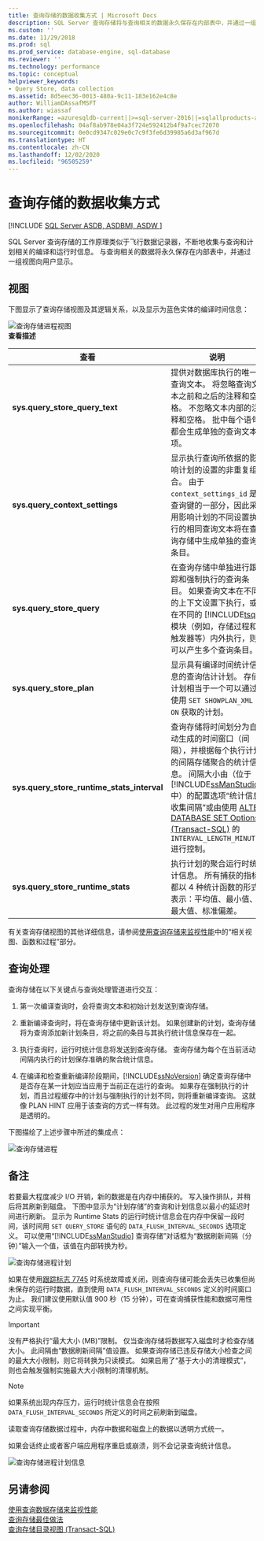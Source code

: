 ```yaml
---
title: 查询存储的数据收集方式 | Microsoft Docs
description: SQL Server 查询存储将与查询相关的数据永久保存在内部表中，并通过一组视图向用户显示。
ms.custom: ''
ms.date: 11/29/2018
ms.prod: sql
ms.prod_service: database-engine, sql-database
ms.reviewer: ''
ms.technology: performance
ms.topic: conceptual
helpviewer_keywords:
- Query Store, data collection
ms.assetid: 8d5eec36-0013-480a-9c11-183e162e4c8e
author: WilliamDAssafMSFT
ms.author: wiassaf
monikerRange: =azuresqldb-current||>=sql-server-2016||=sqlallproducts-allversions||= azure-sqldw-latest||>=sql-server-linux-2017||=azuresqldb-mi-current
ms.openlocfilehash: 04af8ab978e04a3f724e592412b4f9a7cec72070
ms.sourcegitcommit: 0e0cd9347c029e0c7c9f3fe6d39985a6d3af967d
ms.translationtype: HT
ms.contentlocale: zh-CN
ms.lasthandoff: 12/02/2020
ms.locfileid: "96505259"
---
```

# <a name="how-query-store-collects-data"></a>查询存储的数据收集方式
[!INCLUDE [SQL Server ASDB, ASDBMI, ASDW ](../../includes/applies-to-version/sql-asdb-asdbmi-asa.md)]

SQL Server 查询存储的工作原理类似于飞行数据记录器，不断地收集与查询和计划相关的编译和运行时信息。 与查询相关的数据将永久保存在内部表中，并通过一组视图向用户显示。
  
## <a name="views"></a>视图 
 下图显示了查询存储视图及其逻辑关系，以及显示为蓝色实体的编译时间信息：
  
 ![查询存储进程视图](../../relational-databases/performance/media/query-store-process-2views.png "query-store-process-2views")  
**查看描述**  
  
|查看|说明|  
|----------|-----------------|  
|**sys.query_store_query_text**|提供对数据库执行的唯一查询文本。 将忽略查询文本之前和之后的注释和空格。 不忽略文本内部的注释和空格。 批中每个语句都会生成单独的查询文本项。|  
|**sys.query_context_settings**|显示执行查询所依据的影响计划的设置的非重复组合。 由于 `context_settings_id` 是查询键的一部分，因此采用影响计划的不同设置执行的相同查询文本将在查询存储中生成单独的查询条目。|  
|**sys.query_store_query**|在查询存储中单独进行跟踪和强制执行的查询条目。 如果查询文本在不同的上下文设置下执行，或在不同的 [!INCLUDE[tsql](../../includes/tsql-md.md)] 模块（例如，存储过程和触发器等）内外执行，则可以产生多个查询条目。|  
|**sys.query_store_plan**|显示具有编译时间统计信息的查询估计计划。 存储计划相当于一个可以通过使用 `SET SHOWPLAN_XML ON` 获取的计划。|  
|**sys.query_store_runtime_stats_interval**|查询存储将时间划分为自动生成的时间窗口（间隔），并根据每个执行计划的间隔存储聚合的统计信息。 间隔大小由（位于 [!INCLUDE[ssManStudio](../../includes/ssmanstudio-md.md)] 中）的配置选项“统计信息收集间隔”或由使用 [ALTER DATABASE SET Options &#40;Transact-SQL&#41;](../../t-sql/statements/alter-database-transact-sql-set-options.md) 的 `INTERVAL_LENGTH_MINUTES` 进行控制。|  
|**sys.query_store_runtime_stats**|执行计划的聚合运行时统计信息。 所有捕获的指标都以 4 种统计函数的形式表示：平均值、最小值、最大值、标准偏差。|  
  
 有关查询存储视图的其他详细信息，请参阅[使用查询存储来监视性能](monitoring-performance-by-using-the-query-store.md)中的“相关视图、函数和过程”部分。 
  
## <a name="query-processing"></a>查询处理
 查询存储在以下关键点与查询处理管道进行交互：
  
1.  第一次编译查询时，会将查询文本和初始计划发送到查询存储。
  
2.  重新编译查询时，将在查询存储中更新该计划。 如果创建新的计划，查询存储将为查询添加新计划条目，将之前的条目与其执行统计信息保存在一起。
  
3.  执行查询时，运行时统计信息将发送到查询存储。 查询存储为每个在当前活动间隔内执行的计划保存准确的聚合统计信息。 
  
4.  在编译和检查重新编译阶段期间，[!INCLUDE[ssNoVersion](../../includes/ssnoversion-md.md)] 确定查询存储中是否存在某一计划应当应用于当前正在运行的查询。 如果存在强制执行的计划，而且过程缓存中的计划与强制执行的计划不同，则将重新编译查询。 这就像 PLAN HINT 应用于该查询的方式一样有效。 此过程的发生对用户应用程序是透明的。 
  
 下图描绘了上述步骤中所述的集成点：
  
 ![查询存储进程](../../relational-databases/performance/media/query-store-process-2processor.png "query-store-process-2processor") 

## <a name="remarks"></a>备注
 若要最大程度减少 I/O 开销，新的数据是在内存中捕获的。 写入操作排队，并稍后将其刷新到磁盘。 下图中显示为“计划存储”的查询和计划信息以最小的延迟时间进行刷新。 显示为 Runtime Stats 的运行时统计信息会在内存中保留一段时间，该时间用 `SET QUERY_STORE` 语句的 `DATA_FLUSH_INTERVAL_SECONDS` 选项定义。 可以使用“[!INCLUDE[ssManStudio](../../includes/ssManStudio-md.md)] 查询存储”对话框为“数据刷新间隔（分钟）”输入一个值，该值在内部转换为秒。 
  
 ![查询存储进程计划](../../relational-databases/performance/media/query-store-process-3.png "query-store-process-3plan") 
  
 如果在使用[跟踪标志 7745](../../relational-databases/performance/best-practice-with-the-query-store.md#Recovery) 时系统故障或关闭，则查询存储可能会丢失已收集但尚未保存的运行时数据，直到使用 `DATA_FLUSH_INTERVAL_SECONDS` 定义的时间窗口为止。 我们建议使用默认值 900 秒（15 分钟），可在查询捕获性能和数据可用性之间实现平衡。
 
 > [!IMPORTANT] 
 > 没有严格执行“最大大小 (MB)”限制。 仅当查询存储将数据写入磁盘时才检查存储大小。 此间隔由“数据刷新间隔”值设置。 如果查询存储已违反存储大小检查之间的最大大小限制，则它将转换为只读模式。 如果启用了“基于大小的清理模式”，则也会触发强制实施最大大小限制的清理机制。
 
 > [!NOTE]
 > 如果系统出现内存压力，运行时统计信息会在按照 `DATA_FLUSH_INTERVAL_SECONDS` 所定义的时间之前刷新到磁盘。
 
 读取查询存储数据过程中，内存中数据和磁盘上的数据以透明方式统一。 
 
 如果会话终止或者客户端应用程序重启或崩溃，则不会记录查询统计信息。 
  
 ![查询存储进程计划信息](../../relational-databases/performance/media/query-store-process-4planinfo.png "query-store-process-4planinfo")    

## <a name="see-also"></a>另请参阅
 [使用查询数据存储来监视性能](../../relational-databases/performance/monitoring-performance-by-using-the-query-store.md)  
 [查询存储最佳做法](../../relational-databases/performance/best-practice-with-the-query-store.md)  
 [查询存储目录视图 (Transact-SQL)](../../relational-databases/system-catalog-views/query-store-catalog-views-transact-sql.md) 
  
  
